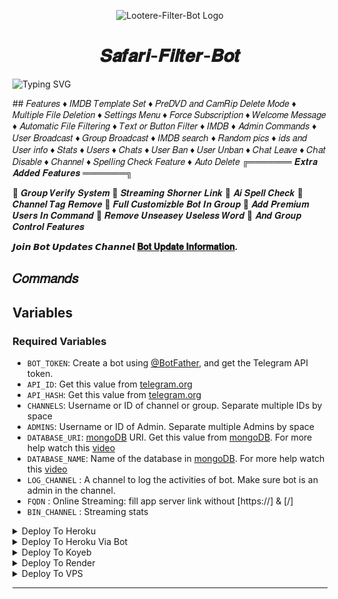 <p align="center">
  <img src="https://i.imghippo.com/files/ftJV7492xgA.jpg" alt="Lootere-Filter-Bot Logo">
</p>
<h1 align="center">
  𝑺𝒂𝒇𝒂𝒓𝒊-𝑭𝒊𝒍𝒕𝒆𝒓-𝑩𝒐𝒕
</h1>

![Typing SVG](https://readme-typing-svg.herokuapp.com/?lines=𝑊𝑒𝑙𝑐𝑜𝑚𝑒+𝑆𝑎𝑓𝑎𝑟𝑖-𝐹𝑖𝑙𝑡𝑒𝑟-𝐵𝑜𝑡!;𝐶𝑟𝑒𝑎𝑡𝑒𝑑+𝑏𝑦+𝑆𝑎𝑓𝑎𝑟𝑖𝑑𝑒𝑣𝑣!;𝐴+𝑝𝑜𝑤𝑒𝑟𝑓𝑢𝑙+⚡+𝑠𝑢𝑝𝑒𝑟+𝑎𝑛𝑑+𝑐𝑜𝑜𝑙+𝑓𝑒𝑎𝑡𝑢𝑟𝑒𝑠+𝑠𝑒𝑒+𝑡ℎ𝑒+𝑓𝑒𝑎𝑡𝑢𝑟𝑒𝑠!)
</p>
## 𝐹𝑒𝑎𝑡𝑢𝑟𝑒𝑠
♦ 𝐼𝑀𝐷𝐵 𝑇𝑒𝑚𝑝𝑙𝑎𝑡𝑒 𝑆𝑒𝑡
♦ 𝑃𝑟𝑒𝐷𝑉𝐷 𝑎𝑛𝑑 𝐶𝑎𝑚𝑅𝑖𝑝 𝐷𝑒𝑙𝑒𝑡𝑒 𝑀𝑜𝑑𝑒
♦ 𝑀𝑢𝑙𝑡𝑖𝑝𝑙𝑒 𝐹𝑖𝑙𝑒 𝐷𝑒𝑙𝑒𝑡𝑖𝑜𝑛
♦ 𝑆𝑒𝑡𝑡𝑖𝑛𝑔𝑠 𝑀𝑒𝑛𝑢
♦ 𝐹𝑜𝑟𝑐𝑒 𝑆𝑢𝑏𝑠𝑐𝑟𝑖𝑝𝑡𝑖𝑜𝑛
♦ 𝑊𝑒𝑙𝑐𝑜𝑚𝑒 𝑀𝑒𝑠𝑠𝑎𝑔𝑒
♦ 𝐴𝑢𝑡𝑜𝑚𝑎𝑡𝑖𝑐 𝐹𝑖𝑙𝑒 𝐹𝑖𝑙𝑡𝑒𝑟𝑖𝑛𝑔
♦ 𝑇𝑒𝑥𝑡 𝑜𝑟 𝐵𝑢𝑡𝑡𝑜𝑛 𝐹𝑖𝑙𝑡𝑒𝑟
♦ 𝐼𝑀𝐷𝐵
♦ 𝐴𝑑𝑚𝑖𝑛 𝐶𝑜𝑚𝑚𝑎𝑛𝑑𝑠
♦ 𝑈𝑠𝑒𝑟 𝐵𝑟𝑜𝑎𝑑𝑐𝑎𝑠𝑡
♦ 𝐺𝑟𝑜𝑢𝑝 𝐵𝑟𝑜𝑎𝑑𝑐𝑎𝑠𝑡
♦ 𝐼𝑀𝐷𝐵 𝑠𝑒𝑎𝑟𝑐ℎ
♦ 𝑅𝑎𝑛𝑑𝑜𝑚 𝑝𝑖𝑐𝑠
♦ 𝑖𝑑𝑠 𝑎𝑛𝑑 𝑈𝑠𝑒𝑟 𝑖𝑛𝑓𝑜 
♦ 𝑆𝑡𝑎𝑡𝑠
♦ 𝑈𝑠𝑒𝑟𝑠
♦ 𝐶ℎ𝑎𝑡𝑠
♦ 𝑈𝑠𝑒𝑟 𝐵𝑎𝑛
♦ 𝑈𝑠𝑒𝑟 𝑈𝑛𝑏𝑎𝑛
♦ 𝐶ℎ𝑎𝑡 𝐿𝑒𝑎𝑣𝑒
♦ 𝐶ℎ𝑎𝑡 𝐷𝑖𝑠𝑎𝑏𝑙𝑒
♦ 𝐶ℎ𝑎𝑛𝑛𝑒𝑙
♦ 𝑆𝑝𝑒𝑙𝑙𝑖𝑛𝑔 𝐶ℎ𝑒𝑐𝑘 𝐹𝑒𝑎𝑡𝑢𝑟𝑒
♦ 𝐴𝑢𝑡𝑜 𝐷𝑒𝑙𝑒𝑡𝑒
╔═══════ 𝑬𝒙𝒕𝒓𝒂 𝑨𝒅𝒅𝒆𝒅 𝑭𝒆𝒂𝒕𝒖𝒓𝒆𝒔 ═══════╗

🔷 𝑮𝒓𝒐𝒖𝒑 𝑽𝒆𝒓𝒊𝒇𝒚 𝑺𝒚𝒔𝒕𝒆𝒎
🔷 𝑺𝒕𝒓𝒆𝒂𝒎𝒊𝒏𝒈 𝑺𝒉𝒐𝒓𝒏𝒆𝒓 𝑳𝒊𝒏𝒌
🔷 𝑨𝒊 𝑺𝒑𝒆𝒍𝒍 𝑪𝒉𝒆𝒄𝒌
🔷 𝑪𝒉𝒂𝒏𝒏𝒆𝒍 𝑻𝒂𝒈 𝑹𝒆𝒎𝒐𝒗𝒆
🔷 𝑭𝒖𝒍𝒍 𝑪𝒖𝒔𝒕𝒐𝒎𝒊𝒛𝒃𝒍𝒆 𝑩𝒐𝒕 𝑰𝒏 𝑮𝒓𝒐𝒖𝒑
🔷 𝑨𝒅𝒅 𝑷𝒓𝒆𝒎𝒊𝒖𝒎 𝑼𝒔𝒆𝒓𝒔 𝑰𝒏 𝑪𝒐𝒎𝒎𝒂𝒏𝒅
🔷 𝑹𝒆𝒎𝒐𝒗𝒆 𝑼𝒏𝒔𝒆𝒂𝒔𝒆𝒚 𝑼𝒔𝒆𝒍𝒆𝒔𝒔 𝑾𝒐𝒓𝒅
🔷 𝑨𝒏𝒅 𝑮𝒓𝒐𝒖𝒑 𝑪𝒐𝒏𝒕𝒓𝒐𝒍 𝑭𝒆𝒂𝒕𝒖𝒓𝒆𝒔

<b>𝙅𝙤𝙞𝙣 𝘽𝙤𝙩 𝙐𝙥𝙙𝙖𝙩𝙚𝙨 𝘾𝙝𝙖𝙣𝙣𝙚𝙡 <a href='https://telegram.me/LootereBotts'>𝐁𝐨𝐭 𝐔𝐩𝐝𝐚𝐭𝐞 𝐈𝐧𝐟𝐨𝐫𝐦𝐚𝐭𝐢𝐨𝐧</a>.</b>

## 𝐶𝑜𝑚𝑚𝑎𝑛𝑑𝑠

## Variables

### Required Variables
* `BOT_TOKEN`: Create a bot using [@BotFather](https://telegram.dog/BotFather), and get the Telegram API token.
* `API_ID`: Get this value from [telegram.org](https://my.telegram.org/apps)
* `API_HASH`: Get this value from [telegram.org](https://my.telegram.org/apps)
* `CHANNELS`: Username or ID of channel or group. Separate multiple IDs by space
* `ADMINS`: Username or ID of Admin. Separate multiple Admins by space
* `DATABASE_URI`: [mongoDB](https://www.mongodb.com) URI. Get this value from [mongoDB](https://www.mongodb.com). For more help watch this [video](https://youtu.be/1G1XwEOnxxo)
* `DATABASE_NAME`: Name of the database in [mongoDB](https://www.mongodb.com). For more help watch this [video](https://youtu.be/1G1XwEOnxxo)
* `LOG_CHANNEL` : A channel to log the activities of bot. Make sure bot is an admin in the channel.
* `FQDN` : Online Streaming: fill app server link without [https://] & [/] 
* `BIN_CHANNEL` : Streaming stats


<details><summary>Deploy To Heroku</summary>
<p>
<br>
<a href="https://heroku.com/deploy?template=https://github.com/Looteredevv/SuperBot">
  <img src="https://www.herokucdn.com/deploy/button.svg" alt="Deploy To Heroku">
</a>
</p>
</details>
<details><summary>Deploy To Heroku Via Bot</summary>
<p>
<br>
<a href="https://telegram.dog/XTZ_HerokuBot?start=Sm9lbGtiL0RRLXRoZS1maWxlLWRvbm9yIG1hc3Rlcg">
  <img src="https://www.herokucdn.com/deploy/button.svg" alt="Deploy Via Heroku Bot">
</a>
</p>
</details>

<details><summary>Deploy To Koyeb</summary>
<br>
<b>The fastest way to deploy the application is to click the Deploy to Koyeb button below.</b>
<br>
<br>

[![Deploy to Koyeb](https://www.koyeb.com/static/images/deploy/button.svg)](https://app.koyeb.com/deploy?type=git&repository=github.com/Looteredevv/SuperBot&branch=main)
</details>

<details><summary>Deploy To Render</summary>
<br>
<b>
Use these commands:
<br>
<br>
• Build Command: <code>pip3 install -U -r requirements.txt</code>
<br>
<br>
• Start Command: <code>python3 bot.py</code>
<br>
<br>
Go to https://uptimerobot.com/ and add a monitor to keep your bot alive.
<br>
<br>
Use these settings when adding a monitor:</b>
<br>
<br>
<img src="https://telegra.ph/file/a79a156e44f43c9833b50.jpg" alt="render template">
<br>
<br>
<b>Click on the below button to deploy directly to render ↓</b>
<br>
<br>
<a href="https://render.com/deploy?repo=https://github.com/Looteredevv/SuperBot">
<img src="https://render.com/images/deploy-to-render-button.svg" alt="Deploy to Render">
</a>
</details>

<details><summary>Deploy To VPS</summary>
<p>
<pre>
git clone https://github.com/Joelkb/DQ-The-File-Donor
# Install Packages
pip3 install -U -r requirements.txt
Edit info.py with variables as given below then run bot
python3 bot.py
</pre>
</p>
</details>

<hr>
